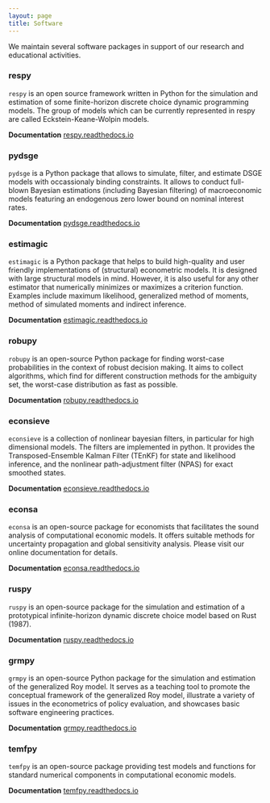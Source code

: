 ```yaml
---
layout: page
title: Software
---
```


We maintain several software packages in support of our research and educational activities.

### respy

``respy`` is an open source framework written in Python for the simulation and estimation of some finite-horizon discrete choice dynamic programming models. The group of models which can be currently represented in respy are called Eckstein-Keane-Wolpin models.

**Documentation** [respy.readthedocs.io](respy.readthedocs.io)

### pydsge

``pydsge`` is a Python package that allows to simulate, filter, and estimate DSGE models with occassionaly binding constraints. It allows to conduct full-blown Bayesian estimations (including Bayesian filtering) of macroeconomic models featuring an endogenous zero lower bound on nominal interest rates.

**Documentation** [pydsge.readthedocs.io](pydsge.readthedocs.io)

### estimagic

``estimagic`` is a Python package that helps to build high-quality and user friendly implementations of (structural) econometric models. It is designed with large structural models in mind. However, it is also useful for any other estimator that numerically minimizes or maximizes a criterion function. Examples include maximum likelihood, generalized method of moments, method of simulated moments and indirect inference.

**Documentation** [estimagic.readthedocs.io](estimagic.readthedocs.io)

### robupy

``robupy`` is an open-source Python package for finding worst-case probabilities in the context of robust decision making. It aims to collect algorithms, which find for different construction methods for the ambiguity set, the worst-case distribution as fast as possible.

**Documentation** [robupy.readthedocs.io](robupy.readthedocs.io)

### econsieve

``econsieve`` is a collection of nonlinear bayesian filters, in particular for high dimensional models. The filters are implemented in python. It provides the Transposed-Ensemble Kalman Filter (TEnKF) for state and likelihood inference, and the nonlinear path-adjustment filter (NPAS) for exact smoothed states.

**Documentation** [econsieve.readthedocs.io](econsieve.readthedocs.io)

### econsa

``econsa`` is an open-source package for economists that facilitates the sound analysis of computational economic models. It offers suitable methods for uncertainty propagation and global sensitivity analysis. Please visit our online documentation for details.

**Documentation** [econsa.readthedocs.io](econsa.readthedocs.io)

### ruspy

``ruspy`` is an open-source package for the simulation and estimation of a prototypical infinite-horizon dynamic discrete choice model based on Rust (1987).

**Documentation** [ruspy.readthedocs.io](ruspy.readthedocs.io)

### grmpy

``grmpy`` is an open-source Python package for the simulation and estimation of the generalized Roy model. It serves as a teaching tool to promote the conceptual framework of the generalized Roy model, illustrate a variety of issues in the econometrics of policy evaluation, and showcases basic software engineering practices.

**Documentation** [grmpy.readthedocs.io](grmpy.readthedocs.io)

### temfpy

``temfpy`` is an open-source package providing test models and functions for standard numerical components in computational economic models.

**Documentation** [temfpy.readthedocs.io](temfpy.readthedocs.io)
